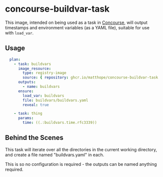 # concourse-buildvar-task

This image, intended on being used as a task in [Concourse](https://concourse-ci.org/), will output timestamps and environment variables (as a YAML file), suitable for use with `load_var`.

## Usage

```yaml
  plan:
    - task: buildvars
      image_resource:
        type: registry-image
        source: { repository: ghcr.io/matthope/concourse-buildvar-task }
      outputs:
        - name: buildvars
      ensure:
        load_var: buildvars
        file: buildvars/buildvars.yaml
        reveal: true

    - task: thing
      params:
        time: ((.:buildvars.time.rfc3339))
```

## Behind the Scenes

This task will iterate over all the directories in the current working directory, and create a file named "buildvars.yaml" in each.

This is so no configuration is required - the outputs can be named anything required.